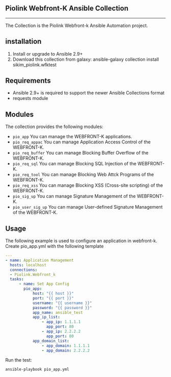 ## Piolink Webfront-K Ansible Collection
***

The Collection is the Piolink Webfront-k Ansible Automation project.

## installation

1. Install or upgrade to Ansible 2.9+
2. Download this collection from galaxy: ansible-galaxy collection install sikim_piolink.wfktest

## Requirements 
* Ansible 2.9+ is required to support the newer Ansible Collections format
* requests module

## Modules
The collection provides the following modules:

* `pio_app`   You can manage the WEBFRONT-K applications.
* `pio_req_appac`  You can manage Application Access Control of the WEBFRONT-K.
* `pio_req_buffer`  You can manage Blocking Buffer Overflow of the WEBFRONT-K.
* `pio_req_sql`  You can manage Blocking SQL Injection of the WEBFRONT-K.
* `pio_req_tool`  You can manage Blocking Web Attck Programs of the WEBFRONT-K.
* `pio_req_xss`  You can manage Blocking XSS (Cross-site scripting) of the WEBFRONT-K.
* `pio_sig_up`  You can manage Signature Management of the WEBFRONT-K.
* `pio_user_sig_up`  You can manage User-defined Signature Management of the WEBFRONT-K.

## Usage
The following example is used to configure an application in webfront-k.
Create pio_app.yml with the following template
```yaml
---
- name: Application Management
  hosts: localhost
  connections:
  - Piolink.Webfront_k
  tasks:
      - name: Set App Config
        pio_app:
            host: "{{ host }}"
            port: "{{ port }}"
            username: "{{ username }}"
            password: "{{ password }}"
            app_name: ansible_test
            app_ip_list:
                - app_ip: 1.1.1.1
                  app_port: 80
                - app_ip: 2.2.2.2
                  app_port: 80
            app_domain_list:
                - app_domain: 1.1.1.1
                - app_domain: 2.2.2.2
```

Run the test:
```bash
ansible-playbook pio_app.yml
```

